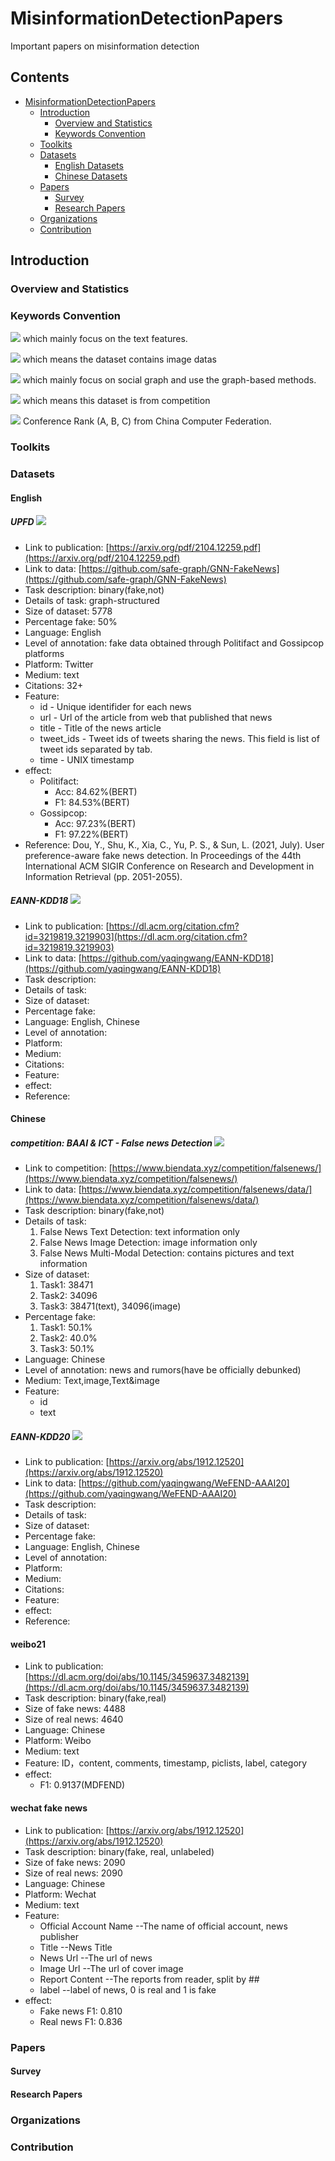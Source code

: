 # MisinformationDetectionPapers
Important papers on misinformation detection

## Contents

- [MisinformationDetectionPapers](#MisinformationDetectionPapers)
  - [Introduction](#introduction)
    - [Overview and Statistics](#statistics)
    - [Keywords Convention](#keywords-convention)
  - [Toolkits](#toolkits)
  - [Datasets](#datasets)
    - [English Datasets](#English)
    - [Chinese Datasets](#Chinese)
  - [Papers](#papers)
    - [Survey](#survey)
    - [Research Papers](#research-papers)
  - [Organizations](#organizations)
  - [Contribution](#contribution)


## Introduction

### Overview and Statistics

### Keywords Convention

<!-- ![](https://img.shields.io/badge/-UserInfo-green) which mainly focus on user info features. -->

![](https://img.shields.io/badge/-Text-blue) which mainly focus on the text features.

![](https://img.shields.io/badge/-Image-yellow) which means the dataset contains image datas

![](https://img.shields.io/badge/-SocialGraph-red) which mainly focus on social graph and use the graph-based methods.

![](https://img.shields.io/badge/-competition-orange) which means this dataset is from competition
<!-- ![](https://img.shields.io/badge/-Temporal-orange) which mainly focus on temporal patterns. -->

![](https://img.shields.io/badge/Conference-CCF--A-red) Conference Rank (A, B, C) from China Computer Federation.

### Toolkits

### Datasets

#### English
##### UPFD ![](https://img.shields.io/badge/-SocialGraph-red) 
* Link to publication: [https://arxiv.org/pdf/2104.12259.pdf](https://arxiv.org/pdf/2104.12259.pdf)
* Link to data: [https://github.com/safe-graph/GNN-FakeNews](https://github.com/safe-graph/GNN-FakeNews)
* Task description: binary(fake,not)
* Details of task: graph-structured
* Size of dataset: 5778
* Percentage fake: 50%
* Language: English
* Level of annotation: fake data obtained through Politifact and Gossipcop platforms
* Platform: Twitter
* Medium: text
* Citations: 32+
* Feature: 
    * id - Unique identifider for each news
    * url - Url of the article from web that published that news
    * title - Title of the news article
    * tweet_ids - Tweet ids of tweets sharing the news. This field is list of tweet ids separated by tab.
    * time - UNIX timestamp
* effect: 
    * Politifact: 
        * Acc: 84.62%(BERT)
        * F1: 84.53%(BERT)
    * Gossipcop:
        * Acc: 97.23%(BERT)
        * F1: 97.22%(BERT)
* Reference: Dou, Y., Shu, K., Xia, C., Yu, P. S., & Sun, L. (2021, July). User preference-aware fake news detection. In Proceedings of the 44th International ACM SIGIR Conference on Research and Development in Information Retrieval (pp. 2051-2055).

##### EANN-KDD18  ![](https://img.shields.io/badge/-Image-yellow)
* Link to publication: [https://dl.acm.org/citation.cfm?id=3219819.3219903](https://dl.acm.org/citation.cfm?id=3219819.3219903)
* Link to data: [https://github.com/yaqingwang/EANN-KDD18](https://github.com/yaqingwang/EANN-KDD18)
* Task description: 
* Details of task: 
* Size of dataset: 
* Percentage fake: 
* Language: English, Chinese
* Level of annotation: 
* Platform: 
* Medium: 
* Citations: 
* Feature: 
* effect: 
* Reference:

#### Chinese
##### competition: BAAI & ICT - False news Detection  ![](https://img.shields.io/badge/-competition-orange)
* Link to competition: [https://www.biendata.xyz/competition/falsenews/](https://www.biendata.xyz/competition/falsenews/)
* Link to data: [https://www.biendata.xyz/competition/falsenews/data/](https://www.biendata.xyz/competition/falsenews/data/)
* Task description: binary(fake,not)
* Details of task:
    1. False News Text Detection: text information only
    2. False News Image Detection: image information only
    3. False News Multi-Modal Detection: contains pictures and text information
* Size of dataset:
    1. Task1: 38471
    2. Task2: 34096
    3. Task3: 38471(text), 34096(image)
* Percentage fake:
    1. Task1: 50.1%
    2. Task2: 40.0%
    3. Task3: 50.1%
* Language: Chinese
* Level of annotation: news and rumors(have be officially debunked)
* Medium: Text,image,Text&image
* Feature:
    * id
    * text

##### EANN-KDD20  ![](https://img.shields.io/badge/-Image-yellow)
* Link to publication: [https://arxiv.org/abs/1912.12520](https://arxiv.org/abs/1912.12520)
* Link to data: [https://github.com/yaqingwang/WeFEND-AAAI20](https://github.com/yaqingwang/WeFEND-AAAI20)
* Task description: 
* Details of task: 
* Size of dataset: 
* Percentage fake: 
* Language: English, Chinese
* Level of annotation: 
* Platform: 
* Medium: 
* Citations: 
* Feature: 
* effect: 
* Reference:

#### weibo21
* Link to publication: [https://dl.acm.org/doi/abs/10.1145/3459637.3482139](https://dl.acm.org/doi/abs/10.1145/3459637.3482139)
* Task description: binary(fake,real)
* Size of fake news: 4488
* Size of real news: 4640
* Language: Chinese
* Platform: Weibo
* Medium: text
* Feature: ID，content, comments, timestamp, piclists, label, category
* effect:
    * F1: 0.9137(MDFEND)

#### wechat fake news
* Link to publication: [https://arxiv.org/abs/1912.12520](https://arxiv.org/abs/1912.12520)
* Task description: binary(fake, real, unlabeled)
* Size of fake news: 2090
* Size of real news: 2090
* Language: Chinese
* Platform: Wechat
* Medium: text
* Feature:
  * Official Account Name	--The name of official account, news publisher
  * Title	--News Title 
  * News Url	--The url of news 
  * Image Url	--The url of cover image 
  * Report Content	--The reports from reader, split by ## 
  * label --label of news, 0 is real and 1 is fake
* effect:
    * Fake news F1: 0.810
    * Real news F1: 0.836

### Papers

#### Survey

#### Research Papers

### Organizations

### Contribution

